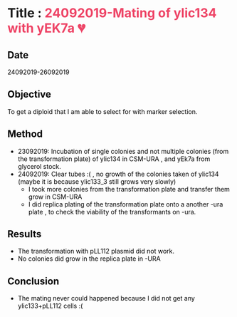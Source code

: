 #   Title :  <font color='#ee4466'>24092019-Mating of ylic134 with yEK7a :broken_heart:

<font color='black'>

## Date
24092019-26092019

## Objective

 To get a diploid that I am able to select for with marker selection.

## Method
- 23092019: Incubation of single colonies and not multiple colonies (from the transformation plate) of ylic134 in CSM-URA , and yEk7a from glycerol stock.
- 24092019: Clear tubes :( , no growth of the colonies taken of  ylic134 (maybe it is because ylic133_3 still grows very slowly)
  - I took more colonies from the transformation plate and transfer them grow in CSM-URA
  - I did replica plating of the transformation plate onto a another -ura plate , to check the viability of the transformants on -ura.
## Results
- The transformation with pLL112 plasmid did not work.
- No colonies did grow in the replica plate in -URA
## Conclusion
- The mating never could happened because I did not get any ylic133+pLL112 cells :(
